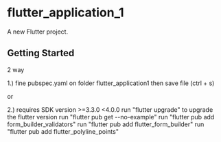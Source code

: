 # flutter_application_1

A new Flutter project.

## Getting Started
2 way

1.) 
fine pubspec.yaml on folder flutter_application1
then save file (ctrl + s)

or

2.)
requires SDK version >=3.3.0 <4.0.0
run "flutter upgrade" to upgrade the flutter version
run "flutter pub get --no-example"
run "flutter pub add form_builder_validators"
run "flutter pub add flutter_form_builder"
run "flutter pub add flutter_polyline_points"
